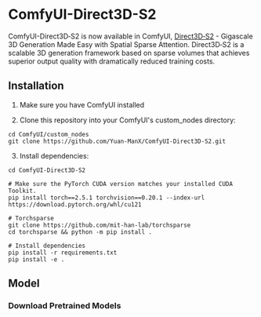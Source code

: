 # ComfyUI-Direct3D-S2

ComfyUI-Direct3D‑S2 is now available in ComfyUI, [Direct3D‑S2](https://github.com/DreamTechAI/Direct3D-S2) - Gigascale 3D Generation Made Easy with Spatial Sparse Attention. Direct3D‑S2 is a scalable 3D generation framework based on sparse volumes that achieves superior output quality with dramatically reduced training costs.



## Installation

1. Make sure you have ComfyUI installed

2. Clone this repository into your ComfyUI's custom_nodes directory:
```
cd ComfyUI/custom_nodes
git clone https://github.com/Yuan-ManX/ComfyUI-Direct3D-S2.git
```

3. Install dependencies:
```
cd ComfyUI-Direct3D-S2

# Make sure the PyTorch CUDA version matches your installed CUDA Toolkit.
pip install torch==2.5.1 torchvision==0.20.1 --index-url https://download.pytorch.org/whl/cu121

# Torchsparse
git clone https://github.com/mit-han-lab/torchsparse
cd torchsparse && python -m pip install .

# Install dependencies
pip install -r requirements.txt
pip install -e .
```


## Model


### Download Pretrained Models
